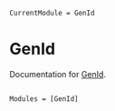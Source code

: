 ```@meta
CurrentModule = GenId
```

# GenId

Documentation for [GenId](https://github.com/plamen.stamov@gmail.com/GenId.jl).

```@index
```

```@autodocs
Modules = [GenId]
```
